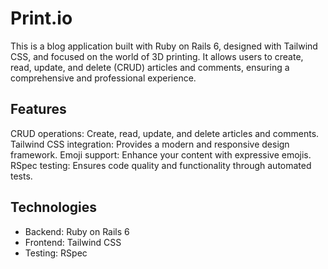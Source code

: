 # Print.io 
This is a blog application built with Ruby on Rails 6, designed with Tailwind CSS, and focused on the world of 3D printing. It allows users to create, read, update, and delete (CRUD) articles and comments, ensuring a comprehensive and professional experience.

## Features
CRUD operations: Create, read, update, and delete articles and comments.
Tailwind CSS integration: Provides a modern and responsive design framework.
Emoji support: Enhance your content with expressive emojis.
RSpec testing: Ensures code quality and functionality through automated tests.

## Technologies
* Backend: Ruby on Rails 6
* Frontend: Tailwind CSS
* Testing: RSpec
